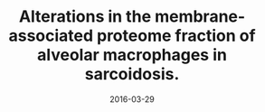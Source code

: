 ---
link: https://pubmed.com/27055832
journal: Sarcoidosis, vasculitis, and diffuse lung diseases &#58; official journal of WASOG
title: Alterations in the membrane-associated proteome fraction of alveolar macrophages in sarcoidosis.
date: 2016-03-29
authors: Kjellin, H, Silva, E, Branca, RM, Eklund, A, Jakobsson, PJ, Grunewald, J, Lehtiö, J, Wheelock, ÅM
---